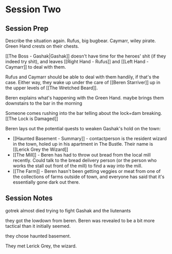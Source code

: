# Session Two


## Session Prep

Describe the situation again. Rufus, big bugbear. Caymarr, wiley pirate. Green Hand crests on their chests.

[[The Boss - Gashak|Gashak]] doesn't have time for the heroes' shit (if they indeed try shit), and leaves [[Right Hand - Rufus]] and [[Left Hand - Caymarr]] to deal with them. 

Rufus and Caymarr should be able to deal with them handily, if that's the case. Either way, they wake up under the care of [[Beren Starriver]] up in the upper levels of [[The Wretched Beard]]. 

Beren explains what's happening with the Green Hand. maybe brings them downstairs to the bar in the morning

Someone comes rushing into the bar telling about the lock+dam breaking. [[The Lock is Damaged]]

Beren lays out the potential quests to weaken Gashak's hold on the town:

- [[Haunted Basement - Summary]] - contactperson is the resident wizard in the town, holed up in his apartment in The Bustle. Their name is [[Lerick Grey the Wizard]]
- [[The Mill]] - Beren has had to throw out bread from the local mill recently. Could talk to the bread delivery person (or the person who works the stall out front of the mill) to find a way into the mill.
- [[The Farm]] - Beren hasn't been getting veggies or meat from one of the collections of farms outside of town, and everyone has said that it's essentially gone dark out there. 

## Session Notes
gotrek almost died trying to fight Gashak and the liutenants

they got the lowdown from beren. Beren was revealed to be a bit more tactical than it initially seemed. 

they chose haunted basement.

They met Lerick Grey, the wizard. 